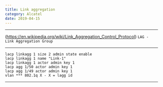 ```yaml
---
title: Link aggregation
category: Alcatel
date: 2019-04-15
---
```


-----

(https://en.wikipedia.org/wiki/Link_Aggregation_Control_Protocol)
`LAG -  Link Aggregation Group`

-----

```
lacp linkagg 1 size 2 admin state enable
lacp linkagg 1 name "Link-1"
lacp linkagg 1 actor admin key 1
lacp agg 1/50 actor admin key 1
lacp agg 1/49 actor admin key 1
vlan *** 802.1q X - X = lagg id
```

-----